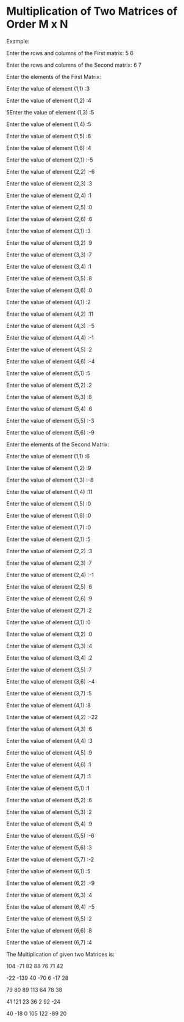 # Multiplication of Two Matrices of Order M x N


Example:

Enter the rows and columns of the First matrix: 5 6

Enter the rows and columns of the Second matrix: 6 7

Enter the elements of the First Matrix: 

Enter the value of element (1,1) :3

Enter the value of element (1,2) :4

5Enter the value of element (1,3) :5

Enter the value of element (1,4) :5

Enter the value of element (1,5) :6

Enter the value of element (1,6) :4

Enter the value of element (2,1) :-5

Enter the value of element (2,2) :-6

Enter the value of element (2,3) :3

Enter the value of element (2,4) :1

Enter the value of element (2,5) :0

Enter the value of element (2,6) :6

Enter the value of element (3,1) :3

Enter the value of element (3,2) :9

Enter the value of element (3,3) :7

Enter the value of element (3,4) :1

Enter the value of element (3,5) :8

Enter the value of element (3,6) :0

Enter the value of element (4,1) :2

Enter the value of element (4,2) :11

Enter the value of element (4,3) :-5

Enter the value of element (4,4) :-1

Enter the value of element (4,5) :2

Enter the value of element (4,6) :-4

Enter the value of element (5,1) :5

Enter the value of element (5,2) :2

Enter the value of element (5,3) :8

Enter the value of element (5,4) :6

Enter the value of element (5,5) :-3

Enter the value of element (5,6) :-9

Enter the elements of the Second Matrix: 

Enter the value of element (1,1) :6

Enter the value of element (1,2) :9

Enter the value of element (1,3) :-8

Enter the value of element (1,4) :11

Enter the value of element (1,5) :0

Enter the value of element (1,6) :0

Enter the value of element (1,7) :0

Enter the value of element (2,1) :5

Enter the value of element (2,2) :3

Enter the value of element (2,3) :7

Enter the value of element (2,4) :-1

Enter the value of element (2,5) :6

Enter the value of element (2,6) :9

Enter the value of element (2,7) :2

Enter the value of element (3,1) :0

Enter the value of element (3,2) :0

Enter the value of element (3,3) :4

Enter the value of element (3,4) :2

Enter the value of element (3,5) :7

Enter the value of element (3,6) :-4

Enter the value of element (3,7) :5

Enter the value of element (4,1) :8

Enter the value of element (4,2) :-22

Enter the value of element (4,3) :6

Enter the value of element (4,4) :3

Enter the value of element (4,5) :9

Enter the value of element (4,6) :1

Enter the value of element (4,7) :1

Enter the value of element (5,1) :1

Enter the value of element (5,2) :6

Enter the value of element (5,3) :2

Enter the value of element (5,4) :9

Enter the value of element (5,5) :-6

Enter the value of element (5,6) :3

Enter the value of element (5,7) :-2

Enter the value of element (6,1) :5

Enter the value of element (6,2) :-9

Enter the value of element (6,3) :4

Enter the value of element (6,4) :-5

Enter the value of element (6,5) :2

Enter the value of element (6,6) :8

Enter the value of element (6,7) :4

The Multiplication of given two Matrices is: 

 104 -71   82  88  76   71  42 
 
-22  -139  40 -70  6   -17  28 

 79   80   89  113 64   78  38 
 
 41   121  23  36  2    92 -24 
 
 40  -18   0   105 122 -89  20 
